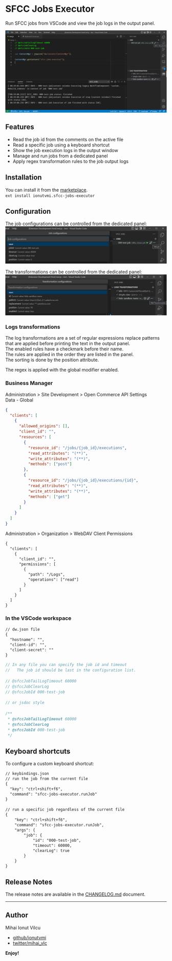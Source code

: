 # SFCC Jobs Executor

Run SFCC jobs from VSCode and view the job logs in the output panel.

![screenshot](/screenshots/screen1.png)

## Features

- Read the job id from the comments on the active file
- Read a specific job using a keyboard shortcut
- Show the job execution logs in the output window
- Manage and run jobs from a dedicated panel
- Apply regex transformation rules to the job output logs

## Installation

You can install it from the [marketplace](https://marketplace.visualstudio.com/items?itemName=ionutvmi.sfcc-jobs-executor).  
`ext install ionutvmi.sfcc-jobs-executor`

## Configuration

The job configurations can be controlled from the dedicated panel:
![job configuration panel](./screenshots/job-configuration.png)

The transformations can be controlled from the dedicated panel:
![job configuration panel](./screenshots/transformation-configuration.png)

### Logs transformations

The log transformations are a set of regular expressions replace patterns that are applied before printing the text in the output panel.  
The enabled rules have a checkmark before their name.  
The rules are applied in the order they are listed in the panel.  
The sorting is done by the position attribute.

The regex is applied with the global modifier enabled.

### Business Manager

Administration > Site Development > Open Commerce API Settings  
Data - Global

```json
{
  "clients": [
    {
      "allowed_origins": [],
      "client_id": "",
      "resources": [
        {
          "resource_id": "/jobs/{job_id}/executions",
          "read_attributes": "(**)",
          "write_attributes": "(**)",
          "methods": ["post"]
        },
        {
          "resource_id": "/jobs/{job_id}/executions/{id}",
          "read_attributes": "(**)",
          "write_attributes": "(**)",
          "methods": ["get"]
        }
      ]
    }
  ]
}
```

Administration > Organization > WebDAV Client Permissions

```jsonc
{
  "clients": [
    {
      "client_id": "",
      "permissions": [
        {
          "path": "/Logs",
          "operations": ["read"]
        }
      ]
    }
  ]
}
```

### In the VSCode workspace

```jsonc
// dw.json file
{
  "hostname": "",
  "client-id": "",
  "client-secret": ""
}
```

```js
// In any file you can specify the job id and timeout
//   The job id should be last in the configuration list.

// @sfccJobTailLogTimeout 60000
// @sfccJobClearLog
// @sfccJobId 000-test-job

// or jsdoc style

/**
 * @sfccJobTailLogTimeout 60000
 * @sfccJobClearLog
 * @sfccJobId 000-test-job
 */
```

## Keyboard shortcuts

To configure a custom keyboard shortcut:

```jsonc
// keybindings.json
// run the job from the current file
{
  "key": "ctrl+shift+f6",
  "command": "sfcc-jobs-executor.runJob"
}

// run a specific job regardless of the current file
{
    "key": "ctrl+shift+f6",
    "command": "sfcc-jobs-executor.runJob",
    "args": {
        "job": {
            "id": "000-test-job",
            "timeout": 60000,
            "clearLog": true
        }
    }
}
```

## Release Notes

The release notes are available in the [CHANGELOG.md](./CHANGELOG.md) document.

---

## Author

Mihai Ionut Vilcu

- [github/ionutvmi](https://github.com/ionutvmi)
- [twitter/mihai_vlc](http://twitter.com/mihai_vlc)

**Enjoy!**
